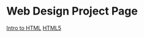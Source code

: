# Web Design Project Page

<a href="HTML/index.html">Intro to HTML</a>
<a href="HTML5/index.html"> HTML5</a>